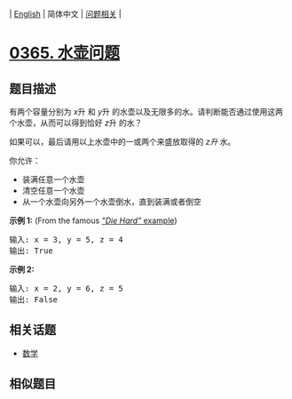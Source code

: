 
| [English](README_EN.md) | 简体中文 | [问题相关](QUESTION.md) |
# [0365. 水壶问题](https://leetcode-cn.com/problems/water-and-jug-problem/)
## 题目描述
<p>有两个容量分别为&nbsp;<em>x</em>升 和<em> y</em>升 的水壶以及无限多的水。请判断能否通过使用这两个水壶，从而可以得到恰好&nbsp;<em>z</em>升 的水？</p>

<p>如果可以，最后请用以上水壶中的一或两个来盛放取得的&nbsp;<em>z升&nbsp;</em>水。</p>

<p>你允许：</p>

<ul>
	<li>装满任意一个水壶</li>
	<li>清空任意一个水壶</li>
	<li>从一个水壶向另外一个水壶倒水，直到装满或者倒空</li>
</ul>

<p><strong>示例 1:</strong> (From the famous <a href="https://www.youtube.com/watch?v=BVtQNK_ZUJg"><em>&quot;Die Hard&quot;</em> example</a>)</p>

<pre>输入: x = 3, y = 5, z = 4
输出: True
</pre>

<p><strong>示例 2:</strong></p>

<pre>输入: x = 2, y = 6, z = 5
输出: False
</pre>

## 相关话题
- [数学](https://leetcode-cn.com/tag/math)
## 相似题目


